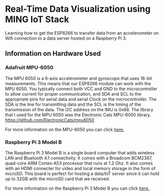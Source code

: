 # Real-Time Data Visualization using MING IoT Stack
Learning how to get the ESP8266 to transfer data from an accelerometer on Wifi connection to a data server hosted on a Raspberry Pi 3.

## Information on Hardware Used

### Adafruit MPU-6050

The MPU 6050 is a 6-axis accelerometer and gyroscope that uses 16-bit measurements. This means that our ESP8266 module can work with the MPU 6050. You typically connect both VCC and GND to the microcontroller to allow current for proper communication, and SDA and SCL to the appropriate pins for serial data and serial Clock on the microcontroller. The SDA is the line for transmitting data and the SCL is the timing of the transmission of the data. The I2C address on the IMU is 0x68. The library that I used for the MPU 6050 was the Electronic Cats MPU-6050 library. https://github.com/ElectronicCats/mpu6050

For more information on the MPU-6050 you can click <a href="https://invensense.tdk.com/wp-content/uploads/2015/02/MPU-6000-Datasheet1.pdf" target="_blank">here.</a>

### Raspberry Pi 3 Model B

The Raspberry Pi 3 Model B is a single board computer that adds wireless LAN and Bluetooth 4.1 connectivity. It comes with a Broadcom BCM2387, quad-core ARM Cortex-A53 processor that runs at 1.2 Ghz. It also comes with an HDMI connecter for video and local memory storage in the form of microSD. This board is perfect for hosting a data/IoT server since it can hold up to 32GB with the microSD card that we received.

For more information on the Raspberry Pi 3 Model B you can click <a href="https://us.rs-online.com/m/d/4252b1ecd92888dbb9d8a39b536e7bf2.pdf?srsltid=AfmBOooFU4ZGljZ3GYlqCJjr7USwgSgOPvigFI2DjveNFrXGUp18ZZSt" target="_blank">here.</a>
